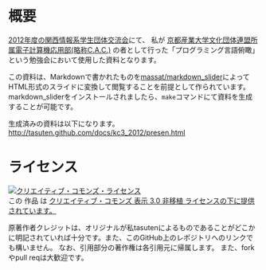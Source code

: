 概要
====
[2012年度の関西情報系学生団体交流会](http://kc3.me/archives/193 "KC3@2012終了！ | 関西情報系学生団体交流会 Webサイト")にて、
私が
[京都産業大学文化団体連盟所属電子計算機応用部(略称C.A.C.)](http://ksu-cac.com/ "TOP PAGE | 電子計算機応用部HP")
の者として行った「プログラミング言語俯瞰」という勉強会において使用した資料となります。

この資料は、Markdownで書かれたものを[massat/markdown_slider](https://github.com/massat/markdown_slider "massat/markdown_slider")によってHTML形式のスライドに変換して閲覧することを前提として作られています。
markdown\_sliderをインストールされましたら、`make`コマンドにて資料を生成することが可能です。

生成済みの資料は以下になります。
<http://tasuten.github.com/docs/kc3_2012/presen.html>


ライセンス
=========
<a rel="license" href="http://creativecommons.org/licenses/by/3.0/deed.ja"><img alt="クリエイティブ・コモンズ・ライセンス" style="border-width:0" src="http://i.creativecommons.org/l/by/3.0/88x31.png" /></a><br />この 作品 は <a rel="license" href="http://creativecommons.org/licenses/by/3.0/deed.ja">クリエイティブ・コモンズ 表示 3.0 非移植 ライセンスの下に提供されています。</a>

原著作者クレジットは、オリジナルが私tasutenによるものであることがどこかに明記されていれば十分です。また、このGitHub上のレポジトリへのリンクでも構いません。
なお、引用部分の著作権は各引用元に帰属します。
また、forkやpull reqは大歓迎です。




